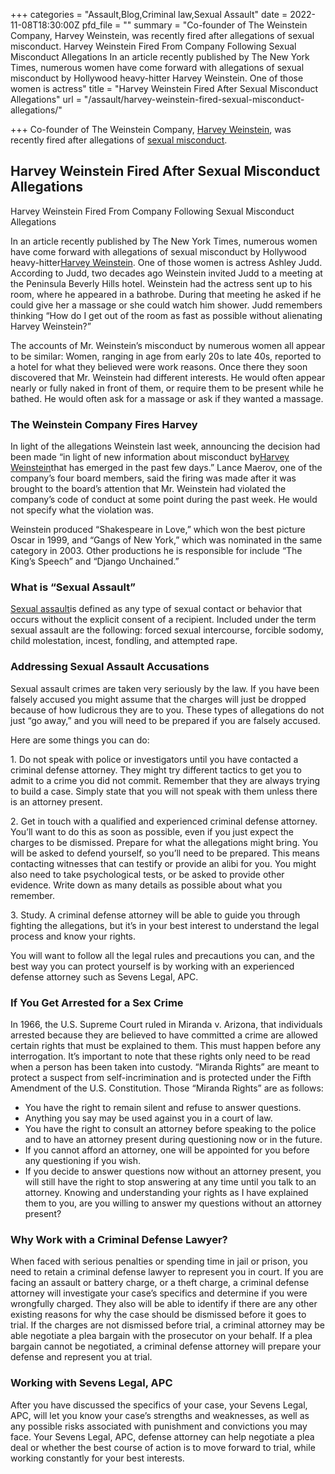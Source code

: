 +++
categories = "Assault,Blog,Criminal law,Sexual Assault"
date = 2022-11-08T18:30:00Z
pfd_file = ""
summary = "Co-founder of The Weinstein Company, Harvey Weinstein, was recently fired after allegations of sexual misconduct. Harvey Weinstein Fired From Company Following Sexual Misconduct Allegations In an article recently published by The New York Times, numerous women have come forward with allegations of sexual misconduct by Hollywood heavy-hitter Harvey Weinstein. One of those women is actress"
title = "Harvey Weinstein Fired After Sexual Misconduct Allegations"
url = "/assault/harvey-weinstein-fired-sexual-misconduct-allegations/"

+++
Co-founder of The Weinstein Company, [Harvey Weinstein](http://sevenslegal.com/), was recently fired after allegations of [sexual misconduct](http://sevenslegal.com/).

## Harvey Weinstein Fired After Sexual Misconduct Allegations

Harvey Weinstein Fired From Company Following Sexual Misconduct Allegations

In an article recently published by The New York Times, numerous women have come forward with allegations of sexual misconduct by Hollywood heavy-hitter[Harvey Weinstein](http://sevenslegal.com/). One of those women is actress Ashley Judd. According to Judd, two decades ago Weinstein invited Judd to a meeting at the Peninsula Beverly Hills hotel. Weinstein had the actress sent up to his room, where he appeared in a bathrobe. During that meeting he asked if he could give her a massage or she could watch him shower. Judd remembers thinking “How do I get out of the room as fast as possible without alienating Harvey Weinstein?”

The accounts of Mr. Weinstein’s misconduct by numerous women all appear to be similar: Women, ranging in age from early 20s to late 40s, reported to a hotel for what they believed were work reasons. Once there they soon discovered that Mr. Weinstein had different interests. He would often appear nearly or fully naked in front of them, or require them to be present while he bathed. He would often ask for a massage or ask if they wanted a massage.

### The Weinstein Company Fires Harvey

In light of the allegations Weinstein last week, announcing the decision had been made “in light of new information about misconduct by[Harvey Weinstein](http://sevenslegal.com/)that has emerged in the past few days.” Lance Maerov, one of the company’s four board members, said the firing was made after it was brought to the board’s attention that Mr. Weinstein had violated the company’s code of conduct at some point during the past week. He would not specify what the violation was.

Weinstein produced “Shakespeare in Love,” which won the best picture Oscar in 1999, and “Gangs of New York,” which was nominated in the same category in 2003. Other productions he is responsible for include “The King’s Speech” and “Django Unchained.”

### What is “Sexual Assault”

[Sexual assault](http://sevenslegal.com/)is defined as any type of sexual contact or behavior that occurs without the explicit consent of a recipient. Included under the term sexual assault are the following: forced sexual intercourse, forcible sodomy, child molestation, incest, fondling, and attempted rape.

### Addressing Sexual Assault Accusations

Sexual assault crimes are taken very seriously by the law. If you have been falsely accused you might assume that the charges will just be dropped because of how ludicrous they are to you. These types of allegations do not just “go away,” and you will need to be prepared if you are falsely accused.

Here are some things you can do:

1\. Do not speak with police or investigators until you have contacted a criminal defense attorney. They might try different tactics to get you to admit to a crime you did not commit. Remember that they are always trying to build a case. Simply state that you will not speak with them unless there is an attorney present.

2\. Get in touch with a qualified and experienced criminal defense attorney. You’ll want to do this as soon as possible, even if you just expect the charges to be dismissed. Prepare for what the allegations might bring. You will be asked to defend yourself, so you’ll need to be prepared. This means contacting witnesses that can testify or provide an alibi for you. You might also need to take psychological tests, or be asked to provide other evidence. Write down as many details as possible about what you remember.

3\. Study. A criminal defense attorney will be able to guide you through fighting the allegations, but it’s in your best interest to understand the legal process and know your rights.

You will want to follow all the legal rules and precautions you can, and the best way you can protect yourself is by working with an experienced defense attorney such as Sevens Legal, APC.

### If You Get Arrested for a Sex Crime

In 1966, the U.S. Supreme Court ruled in Miranda v. Arizona, that individuals arrested because they are believed to have committed a crime are allowed certain rights that must be explained to them. This must happen before any interrogation. It’s important to note that these rights only need to be read when a person has been taken into custody. “Miranda Rights” are meant to protect a suspect from self-incrimination and is protected under the Fifth Amendment of the U.S. Constitution. Those “Miranda Rights” are as follows:

* You have the right to remain silent and refuse to answer questions.
* Anything you say may be used against you in a court of law.
* You have the right to consult an attorney before speaking to the police and to have an attorney present during questioning now or in the future.
* If you cannot afford an attorney, one will be appointed for you before any questioning if you wish.
* If you decide to answer questions now without an attorney present, you will still have the right to stop answering at any time until you talk to an attorney. Knowing and understanding your rights as I have explained them to you, are you willing to answer my questions without an attorney present?

### Why Work with a Criminal Defense Lawyer?

When faced with serious penalties or spending time in jail or prison, you need to retain a criminal defense lawyer to represent you in court. If you are facing an assault or battery charge, or a theft charge, a criminal defense attorney will investigate your case’s specifics and determine if you were wrongfully charged. They also will be able to identify if there are any other existing reasons for why the case should be dismissed before it goes to trial. If the charges are not dismissed before trial, a criminal attorney may be able negotiate a plea bargain with the prosecutor on your behalf. If a plea bargain cannot be negotiated, a criminal defense attorney will prepare your defense and represent you at trial.

### Working with Sevens Legal, APC

After you have discussed the specifics of your case, your Sevens Legal, APC, will let you know your case’s strengths and weaknesses, as well as any possible risks associated with punishment and convictions you may face. Your Sevens Legal, APC, defense attorney can help negotiate a plea deal or whether the best course of action is to move forward to trial, while working constantly for your best interests.
